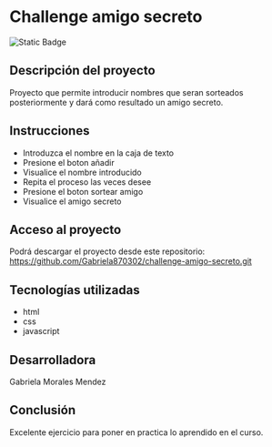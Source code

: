 # Challenge amigo secreto
![Static Badge](https://img.shields.io/badge/build-passing-brightgreen)

## Descripción del proyecto
Proyecto que permite introducir nombres que seran sorteados posteriormente y dará como resultado un amigo secreto.

## Instrucciones
* Introduzca el nombre en la caja de texto
* Presione el boton añadir
* Visualice el nombre introducido
* Repita el proceso las veces desee
* Presione el boton sortear amigo
* Visualice el amigo secreto

## Acceso al proyecto
Podrá descargar el proyecto desde este repositorio:
https://github.com/Gabriela870302/challenge-amigo-secreto.git


## Tecnologías utilizadas
* html
* css
* javascript


## Desarrolladora
Gabriela Morales Mendez


## Conclusión
Excelente ejercicio para poner en practica lo aprendido en el curso.


